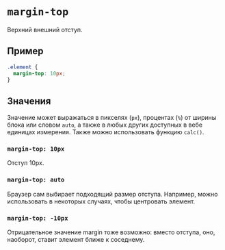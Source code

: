 # `margin-top`

Верхний внешний отступ.

## Пример

```css
.element {
  margin-top: 10px;
}
```

## Значения

Значение может выражаться в пикселях (`px`), процентах (`%`) от ширины блока или словом `auto`, а также в любых других доступных в вебе единицах измерения. Также можно использовать функцию `calc()`.

### `margin-top: 10px`

Отступ 10px.

### `margin-top: auto`

Браузер сам выбирает подходящий размер отступа. Например, можно использовать в некоторых случаях, чтобы центровать элемент.

### `margin-top: -10px`

Отрицательное значение margin тоже возможно: вместо отступа, оно, наоборот, ставит элемент ближе к соседнему.
